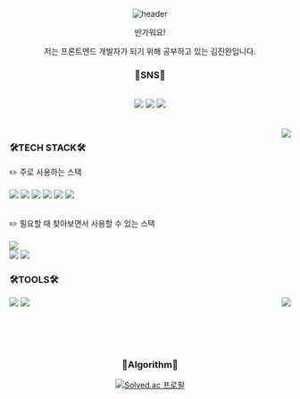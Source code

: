 <div align='center'>

  ![header](https://capsule-render.vercel.app/api?type=waving&color=auto&height=300&section=header&text=Welcome!!&fontSize=90)
  
  
반가워요!
  
저는 프론트엔드 개발자가 되기 위해 공부하고 있는 김진완입니다.



### 📣SNS📣
  <br/>
  <a href="https://velog.io/@crowwan" target="_blank"><img src="https://img.shields.io/badge/Velog-20C997?style=for-the-badge&logo=Velog&logoColor=white"/></a>
  <a href="https://github.com/crowwan/" target="_blank"><img src="https://img.shields.io/badge/github-181717?style=for-the-badge&logo=github&logoColor=white"></a>
   <a href="https://www.instagram.com/j.__.wan/" target="_blank"><img src="https://img.shields.io/badge/Instagram-E4405F?style=for-the-badge&logo=Instagram&logoColor=white"/></a>
  <br/>
  <br/>
  <br/>
 
   <img align="right" src="https://github-readme-stats.vercel.app/api/top-langs/?username=crowwan&theme=dracula&exclude_repo=clone-web-scrapper,clone-zoom&hide=Procfile&langs_count=10"/>

<div align='left'>
  
 ### 🛠️TECH STACK🛠️
  ✏️ 주로 사용하는 스택
  <br/>
  <br/>
  <img src="https://img.shields.io/badge/HTML5-E34F26?style=for-the-badge&logo=HTML5&logoColor=white"/>
  <img src="https://img.shields.io/badge/CSS3-1572B6?style=for-the-badge&logo=CSS3&logoColor=white"/>
  <img src="https://img.shields.io/badge/Javascript-F7DF1E?style=for-the-badge&logo=Javascript&logoColor=white"/>
  <img src="https://img.shields.io/badge/Typescript-3178C6?style=for-the-badge&logo=Typescript&logoColor=white"/>
  <img src="https://img.shields.io/badge/React-61DAFB?style=for-the-badge&logo=React&logoColor=white"/>
  <img src="https://img.shields.io/badge/Node.js-339933?style=for-the-badge&logo=Node.js&logoColor=white"/>
  <br/>
  <br/>

  ✏️ 필요할 때 찾아보면서 사용할 수 있는 스택
  <br/>
  <br/>
  <img src="https://img.shields.io/badge/Python-3776AB?style=for-the-badge&logo=Python&logoColor=white"/>
  <br/>
  <img src="https://img.shields.io/badge/Express-000000?style=for-the-badge&logo=Express&logoColor=white"/>
  <img src="https://img.shields.io/badge/C-A8B9CC?style=for-the-badge&logo=C&logoColor=white"/> 
</div>
<div align='left'>
  
  ### 🛠️TOOLS🛠️
  <img src="https://img.shields.io/badge/Visual Studio Code-007ACC?style=for-the-badge&logo=Visual Studio Code&logoColor=white"/>
  <img src="https://img.shields.io/badge/Jupyter-F37626?style=for-the-badge&logo=Jupyter&logoColor=white"/>

  <img align="right" src="https://github-readme-stats.vercel.app/api?username=crowwan&theme=dracula&exclude_repo=clone-web-scrapper,clone-zoom&hide=Procfile&layout=compact&langs_count=10"/>
  
</div>
 <br/>
 <br/>
  
 <br/>
 <br/>
  
 ### 📝Algorithm📝
  
[![Solved.ac
프로필](http://mazassumnida.wtf/api/v2/generate_badge?boj=crowlast)](https://solved.ac/crowlast)
  
 </div>
 


